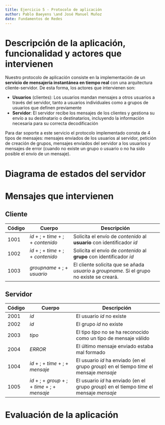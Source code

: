 ```yaml
---
title: Ejercicio 5 - Protocolo de aplicación
author: Pablo Baeyens \and José Manuel Muñoz
date: Fundamentos de Redes
---
```


# Descripción de la aplicación, funcionalidad y actores que intervienen

Nuestro protocolo de aplicación consiste en la implementación de un **servicio de mensajería instantánea en tiempo real** con una arquitectura cliente-servidor. De esta forma, los actores que intervienen son:

- **Usuarios** (clientes): Los usuarios mandan mensajes a otros usuarios a través del servidor, tanto a usuarios individuales como a grupos de usuarios que definen previamente
- **Servidor**: El servidor recibe los mensajes de los clientes y gestiona su envío a su destinatario o destinatarios, incluyendo la información necesaria para su correcta decodificación

<!--TODO: Los usuarios se loguean en el servicio?-->

Para dar soporte a este servicio el protocolo implementado consta de 4 tipos de mensajes: mensajes enviados de los usuarios al servidor, petición de creación de grupos, mensajes enviados del servidor a los usuarios y mensajes de error (cuando no existe un grupo o usuario o no ha sido posible el envío de un mensaje).

# Diagrama de estados del servidor

<!-- TODO: Hacer el diagrama como con los autómatas?-->

# Mensajes que intervienen

## Cliente

| **Código** | **Cuerpo** | **Descripción**|
|------------|------------|----------------|
| 1001       | *id* + ; + *time* + ; + *contenido* | Solicita el envío de *contenido* al **usuario** con identificador *id*|
| 1002       | *id* + ; + *time* + ; + *contenido* | Solicita el envío de *contenido* al **grupo** con identificador *id*|
| 1003       | *groupname* + ; + *usuario*| El cliente solicita que se añada *usuario* a *groupname*. Si el grupo no existe se creará.|

## Servidor

| **Código** | **Cuerpo** | **Descripción** |
|------------|------------|-----------------|
| 2001 | *id* | El usuario *id* no existe |
| 2002 | *id* | El grupo *id* no existe |
| 2003 | *tipo* | El tipo *tipo* no se ha reconocido como un tipo de mensaje válido |
| 2004 | *ERROR* | El último mensaje enviado estaba mal formado |
| 1004 | *id* + ; + *time* + ; + *mensaje* | El usuario *id* ha enviado (en el grupo *group*) en el tiempo *time* el mensaje *mensaje* |
| 1005 | *id* + ; + *group* + ; + *time* + ; + *mensaje* | El usuario *id* ha enviado (en el grupo *group*) en el tiempo *time* el mensaje *mensaje* |

# Evaluación de la aplicación
